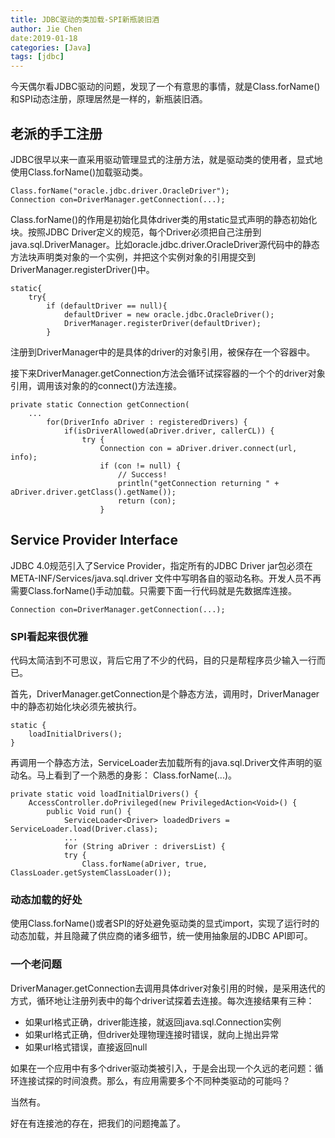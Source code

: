 ```yaml
---
title: JDBC驱动的类加载-SPI新瓶装旧酒
author: Jie Chen
date:2019-01-18
categories: [Java]
tags: [jdbc]
---
```



今天偶尔看JDBC驱动的问题，发现了一个有意思的事情，就是Class.forName()和SPI动态注册，原理居然是一样的，新瓶装旧酒。

## 老派的手工注册

JDBC很早以来一直采用驱动管理显式的注册方法，就是驱动类的使用者，显式地使用Class.forName()加载驱动类。

	Class.forName("oracle.jdbc.driver.OracleDriver");
	Connection con=DriverManager.getConnection(...);

Class.forName()的作用是初始化具体driver类的用static显式声明的静态初始化块。按照JDBC Driver定义的规范，每个Driver必须把自己注册到java.sql.DriverManager。比如oracle.jdbc.driver.OracleDriver源代码中的静态方法块声明类对象的一个实例，并把这个实例对象的引用提交到DriverManager.registerDriver()中。

	static{
		try{
			if (defaultDriver == null){
				defaultDriver = new oracle.jdbc.OracleDriver();
				DriverManager.registerDriver(defaultDriver);
			}


注册到DriverManager中的是具体的driver的对象引用，被保存在一个容器中。

接下来DriverManager.getConnection方法会循环试探容器的一个个的driver对象引用，调用该对象的的connect()方法连接。

	private static Connection getConnection(
		...
			for(DriverInfo aDriver : registeredDrivers) {
				if(isDriverAllowed(aDriver.driver, callerCL)) {
					try {
						Connection con = aDriver.driver.connect(url, info);
						if (con != null) {
							// Success!
							println("getConnection returning " + aDriver.driver.getClass().getName());
							return (con);
						}
				

## Service Provider Interface

JDBC 4.0规范引入了Service Provider，指定所有的JDBC Driver jar包必须在META-INF/Services/java.sql.driver 文件中写明各自的驱动名称。开发人员不再需要Class.forName()手动加载。只需要下面一行代码就是先数据库连接。

	Connection con=DriverManager.getConnection(...);


### SPI看起来很优雅

代码太简洁到不可思议，背后它用了不少的代码，目的只是帮程序员少输入一行而已。

首先，DriverManager.getConnection是个静态方法，调用时，DriverManager中的静态初始化块必须先被执行。

	static {
		loadInitialDrivers();
	}

再调用一个静态方法，ServiceLoader去加载所有的java.sql.Driver文件声明的驱动名。马上看到了一个熟悉的身影： Class.forName(...)。

	private static void loadInitialDrivers() {
		AccessController.doPrivileged(new PrivilegedAction<Void>() {
			public Void run() {
				ServiceLoader<Driver> loadedDrivers = ServiceLoader.load(Driver.class);    
				...
				for (String aDriver : driversList) {
				try {
					Class.forName(aDriver, true, ClassLoader.getSystemClassLoader());      

### 动态加载的好处

使用Class.forName()或者SPI的好处避免驱动类的显式import，实现了运行时的动态加载，并且隐藏了供应商的诸多细节，统一使用抽象层的JDBC API即可。
					
### 一个老问题

DriverManager.getConnection去调用具体driver对象引用的时候，是采用迭代的方式，循环地让注册列表中的每个driver试探着去连接。每次连接结果有三种：

* 如果url格式正确，driver能连接，就返回java.sql.Connection实例
* 如果url格式正确，但driver处理物理连接时错误，就向上抛出异常
* 如果url格式错误，直接返回null

如果在一个应用中有多个driver驱动类被引入，于是会出现一个久远的老问题：循环连接试探的时间浪费。那么，有应用需要多个不同种类驱动的可能吗？

当然有。

好在有连接池的存在，把我们的问题掩盖了。

